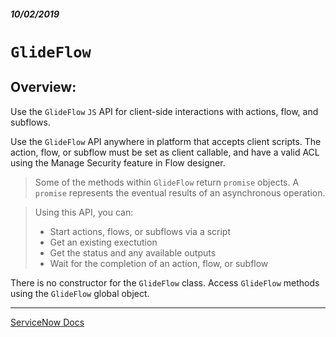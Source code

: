 ##### 10/02/2019
# `GlideFlow`
## Overview: 
Use the `GlideFlow` `JS` API for client-side interactions with actions, flow, and subflows.

Use the `GlideFlow` API anywhere in platform that accepts client scripts.  The action, flow, or subflow must be set as client callable, and have a valid ACL using the Manage Security feature in Flow designer.

  > Some of the methods within `GlideFlow` return `promise` objects.  A `promise` represents the eventual results of an asynchronous operation.  

  > Using this API, you can:
  >   * Start actions, flows, or subflows via a script
  >   * Get an existing exectution
  >   * Get the status and any available outputs
  >   * Wait for the completion of an action, flow, or subflow

There is no constructor for the `GlideFlow` class.  Access `GlideFlow` methods using the `GlideFlow` global object.

---

[ServiceNow Docs](https://developer.servicenow.com/app.do#!/api_doc?v=newyork&id=GlideFlowAPI)